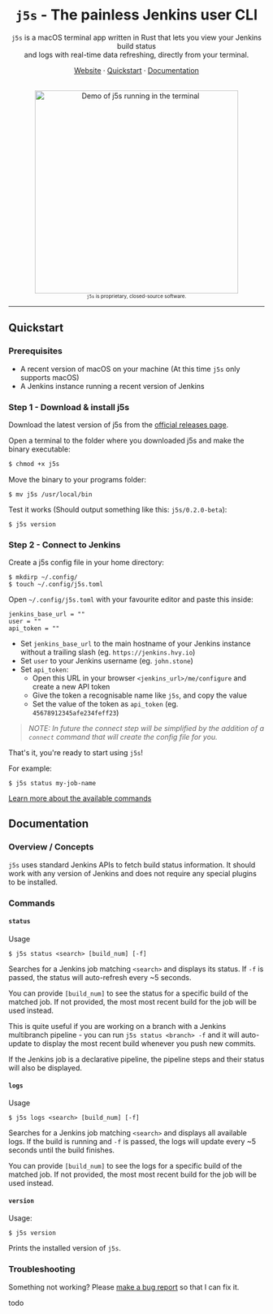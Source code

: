 <h1 align="center"><code>j5s</code> - The painless Jenkins user CLI</h1>

<p align="center">
  <!--<img src="assets/preview.png" alt="j5s-logo" width="120px" height="120px"/>
  <br>-->
  <code>j5s</code> is a macOS terminal app written in Rust that lets you view your Jenkins build status<br>
    and logs with real-time data refreshing, directly from your terminal.
  <br>
</p>

<p align="center">
  <a href="https://j5s.hvy.io">Website</a>
  ·
  <a href="#quickstart">Quickstart</a>
  ·
  <a href="#documentation">Documentation</a>
  <br>
  <br>
</p>

<p align="center">
  <img
    width="400"
    src="https://raw.githubusercontent.com/HvyIndustries/j5s/master/assets/preview.gif"
    alt="Demo of j5s running in the terminal"
  />
  <br>
  <sub><sup><code>j5s</code> is proprietary, closed-source software.<sub><sup>
</p>

<hr>


## Quickstart

### Prerequisites

- A recent version of macOS on your machine (At this time `j5s` only supports macOS)
- A Jenkins instance running a recent version of Jenkins 

### Step 1 - Download & install j5s

Download the latest version of j5s from the [official releases page](https://github.com/HvyIndustries/j5s/releases).

Open a terminal to the folder where you downloaded j5s and make the binary executable:
```bash
$ chmod +x j5s
```

Move the binary to your programs folder:
```
$ mv j5s /usr/local/bin
```

Test it works (Should output something like this: `j5s/0.2.0-beta`):
```
$ j5s version
```

### Step 2 - Connect to Jenkins

Create a j5s config file in your home directory:
```
$ mkdirp ~/.config/
$ touch ~/.config/j5s.toml
```

Open `~/.config/j5s.toml` with your favourite editor and paste this inside:
```
jenkins_base_url = ""
user = ""
api_token = ""
```

* Set `jenkins_base_url` to the main hostname of your Jenkins instance without a trailing slash (eg. `https://jenkins.hvy.io`)
* Set `user` to your Jenkins username (eg. `john.stone`)
* Set `api_token`:
  * Open this URL in your browser `<jenkins_url>/me/configure` and create a new API token
  * Give the token a recognisable name like `j5s`, and copy the value
  * Set the value of the token as `api_token` (eg. `45678912345afe234feff23`)

> *NOTE: In future the connect step will be simplified by the addition of a `connect` command that will create the config file for you.*

That's it, you're ready to start using `j5s`!

For example:
```
$ j5s status my-job-name
```

[Learn more about the available commands](#commands)


## Documentation

### Overview / Concepts

`j5s` uses standard Jenkins APIs to fetch build status information. It should work with any version of Jenkins and does not require any special plugins to be installed.


### Commands

#### `status`

Usage
```
$ j5s status <search> [build_num] [-f]
```

Searches for a Jenkins job matching `<search>` and displays its status. If `-f` is passed, the status will auto-refresh every ~5 seconds.

You can provide `[build_num]` to see the status for a specific build of the matched job. If not provided, the most most recent build for the job will be used instead.

This is quite useful if you are working on a branch with a Jenkins multibranch pipeline - you can run `j5s status <branch> -f` and it will auto-update to display the most recent build whenever you push new commits.

If the Jenkins job is a declarative pipeline, the pipeline steps and their status will also be displayed.


#### `logs`

Usage
```
$ j5s logs <search> [build_num] [-f]
```

Searches for a Jenkins job matching `<search>` and displays all available logs. If the build is running and `-f` is passed, the logs will update every ~5 seconds until the build finishes.

You can provide `[build_num]` to see the logs for a specific build of the matched job. If not provided, the most most recent build for the job will be used instead.


#### `version`

Usage:
```
$ j5s version
```

Prints the installed version of `j5s`.


### Troubleshooting

Something not working? Please [make a bug report](https://github.com/HvyIndustries/j5s/issues/new/choose) so that I can fix it.

todo

